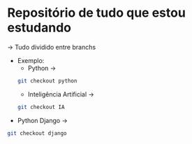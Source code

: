 # Repositório de tudo que estou estudando

-> Tudo dividido entre branchs
* Exemplo:
  *  Python ->
  ```bash
  git checkout python
  ```
  *  Inteligência Artificial -> 
  ```bash
  git checkout IA
  ```
*  Python Django -> 
  ```bash
  git checkout django
  ```